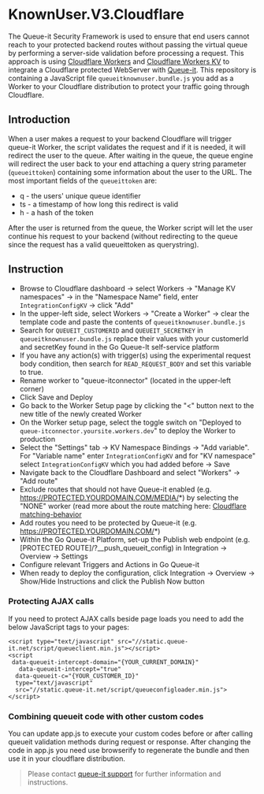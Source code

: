 # KnownUser.V3.Cloudflare
The Queue-it Security Framework is used to ensure that end users cannot reach to your protected backend routes without passing the virtual queue by performing a server-side validation before processing a request. This approach is using [Cloudflare Workers](https://developers.cloudflare.com/workers/] ) and [Cloudflare Workers KV](https://developers.cloudflare.com/workers/kv/) to integrate a Cloudflare protected WebServer with [Queue-it](https://queue-it.com/). This repository is containing a JavaScript file `queueitknownuser.bundle.js` you add as a Worker to your Cloudflare distribution to protect your traffic going through Cloudflare. 
## Introduction
When a user makes a request to your backend Cloudflare will trigger queue-it Worker, the  script validates the request and if it is needed, it will redirect the user to the queue. After waiting in the queue, the queue engine will redirect the user back to your end attaching a query string parameter (`queueittoken`) containing some information about the user to the URL.
The most important fields of the `queueittoken` are:

- q - the users' unique queue identifier
- ts - a timestamp of how long this redirect is valid
- h - a hash of the token

After the user is returned from the queue, the Worker script will let the user continue his request to your backend (without redirecting to the queue since the request has a valid queueittoken as querystring).

## Instruction
*  Browse to Cloudflare dashboard -> select Workers -> "Manage KV namespaces" -> in the "Namespace Name" field, enter `IntegrationConfigKV` -> click "Add"
*  In the upper-left side, select Workers -> "Create a Worker" -> clear the template code and paste the contents of `queueitknownuser.bundle.js`
*  Search for `QUEUEIT_CUSTOMERID` and `QUEUEIT_SECRETKEY` in `queueitknownuser.bundle.js` replace their values with your customerId and secretKey found in the Go Queue-It self-service platform 
* If you have any action(s) with trigger(s) using the experimental request body condition, then search for `READ_REQUEST_BODY` and set this variable to true.
*  Rename worker to "queue-itconnector" (located in the upper-left corner)
*  Click Save and Deploy
*  Go back to the Worker Setup page by clicking the "<" button next to the new title of the newly created Worker
*  On the Worker setup page, select the toggle switch on "Deployed to `queue-itconnector.yoursite.workers.dev`" to deploy the Worker to production
*  Select the "Settings" tab -> KV Namespace Bindings -> "Add variable". For "Variable name" enter `IntegrationConfigKV` and for "KV namespace" select `IntegrationConfigKV` which you had added before -> Save
*  Navigate back to the Cloudflare Dashboard and select "Workers" -> "Add route"
*  Exclude routes that should not have Queue-it enabled (e.g. https://PROTECTED.YOURDOMAIN.COM/MEDIA/*) by selecting the "NONE" worker (read more about the route matching here: [Cloudflare matching-behavior](https://developers.cloudflare.com/workers/about/routes/#matching-behavior)
*  Add routes you need to be protected by Queue-it (e.g. https://PROTECTED.YOURDOMAIN.COM/*)
*  Within the Go Queue-it Platform, set-up the Publish web endpoint (e.g. [PROTECTED ROUTE]/?__push_queueit_config) in Integration -> Overview -> Settings 
*  Configure relevant Triggers and Actions in Go Queue-it
*  When ready to deploy the configuration, click Integration -> Overview -> Show/Hide Instructions and click the Publish Now button

### Protecting AJAX calls
If you need to protect AJAX calls beside page loads you need to add the below JavaScript tags to your pages:
```
<script type="text/javascript" src="//static.queue-it.net/script/queueclient.min.js"></script>
<script
 data-queueit-intercept-domain="{YOUR_CURRENT_DOMAIN}"
   data-queueit-intercept="true"
  data-queueit-c="{YOUR_CUSTOMER_ID}"
  type="text/javascript"
  src="//static.queue-it.net/script/queueconfigloader.min.js">
</script>
```
### Combining queueit code with other custom codes
You can update app.js to execute your custom codes before or after calling queueit validation methods during request or response.
After changing the code in app.js you need use browserify to regenerate the bundle and then use it in your cloudflare distribution. 

>Please contact [queue-it support](https://support.queue-it.com/hc/en-us) for further information and instructions.
 
